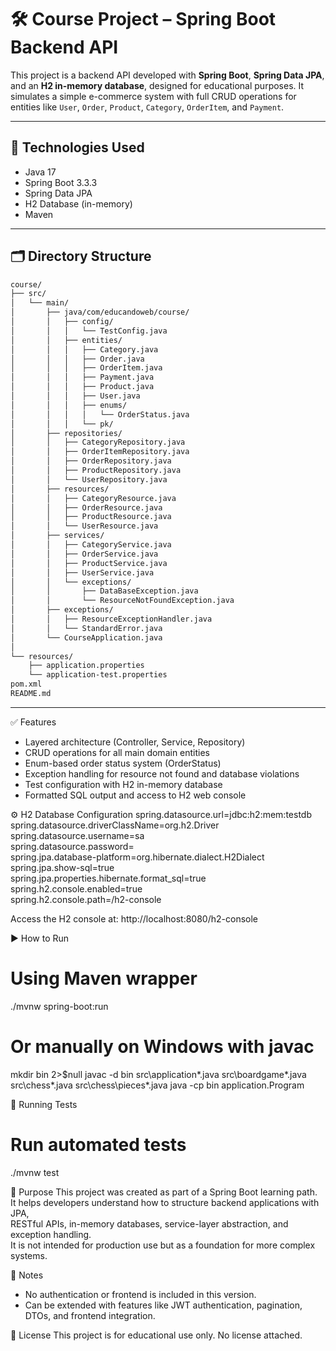 # 🛠️ Course Project – Spring Boot Backend API

This project is a backend API developed with **Spring Boot**, **Spring Data JPA**, and an **H2 in-memory database**, designed for educational purposes. It simulates a simple e-commerce system with full CRUD operations for entities like `User`, `Order`, `Product`, `Category`, `OrderItem`, and `Payment`.

---

## 🚀 Technologies Used

- Java 17  
- Spring Boot 3.3.3  
- Spring Data JPA  
- H2 Database (in-memory)  
- Maven  

---

## 🗂️ Directory Structure

```bash
course/
├── src/
│   └── main/
│       ├── java/com/educandoweb/course/
│       │   ├── config/
│       │   │   └── TestConfig.java
│       │   ├── entities/
│       │   │   ├── Category.java
│       │   │   ├── Order.java
│       │   │   ├── OrderItem.java
│       │   │   ├── Payment.java
│       │   │   ├── Product.java
│       │   │   ├── User.java
│       │   │   ├── enums/
│       │   │   │   └── OrderStatus.java
│       │   │   └── pk/
│       ├── repositories/
│       │   ├── CategoryRepository.java
│       │   ├── OrderItemRepository.java
│       │   ├── OrderRepository.java
│       │   ├── ProductRepository.java
│       │   └── UserRepository.java
│       ├── resources/
│       │   ├── CategoryResource.java
│       │   ├── OrderResource.java
│       │   ├── ProductResource.java
│       │   └── UserResource.java
│       ├── services/
│       │   ├── CategoryService.java
│       │   ├── OrderService.java
│       │   ├── ProductService.java
│       │   ├── UserService.java
│       │   └── exceptions/
│       │       ├── DataBaseException.java
│       │       └── ResourceNotFoundException.java
│       ├── exceptions/
│       │   ├── ResourceExceptionHandler.java
│       │   └── StandardError.java
│       └── CourseApplication.java
│
└── resources/
    ├── application.properties
    └── application-test.properties
pom.xml  
README.md
```
---

✅ Features
- Layered architecture (Controller, Service, Repository)
- CRUD operations for all main domain entities
- Enum-based order status system (OrderStatus)
- Exception handling for resource not found and database violations
- Test configuration with H2 in-memory database
- Formatted SQL output and access to H2 web console

⚙️ H2 Database Configuration
    spring.datasource.url=jdbc:h2:mem:testdb  
    spring.datasource.driverClassName=org.h2.Driver  
    spring.datasource.username=sa  
    spring.datasource.password=  
    spring.jpa.database-platform=org.hibernate.dialect.H2Dialect  
    spring.jpa.show-sql=true  
    spring.jpa.properties.hibernate.format_sql=true  
    spring.h2.console.enabled=true  
    spring.h2.console.path=/h2-console  

Access the H2 console at:
http://localhost:8080/h2-console

▶️ How to Run
# Using Maven wrapper
./mvnw spring-boot:run

# Or manually on Windows with javac
mkdir bin 2>$null
javac -d bin src\application\*.java src\boardgame\*.java src\chess\*.java src\chess\pieces\*.java
java -cp bin application.Program

🧪 Running Tests
# Run automated tests
./mvnw test

🎯 Purpose
This project was created as part of a Spring Boot learning path.  
It helps developers understand how to structure backend applications with JPA,  
RESTful APIs, in-memory databases, service-layer abstraction, and exception handling.  
It is not intended for production use but as a foundation for more complex systems.

📌 Notes
- No authentication or frontend is included in this version.
- Can be extended with features like JWT authentication, pagination, DTOs, and frontend integration.

📎 License
This project is for educational use only. No license attached.
